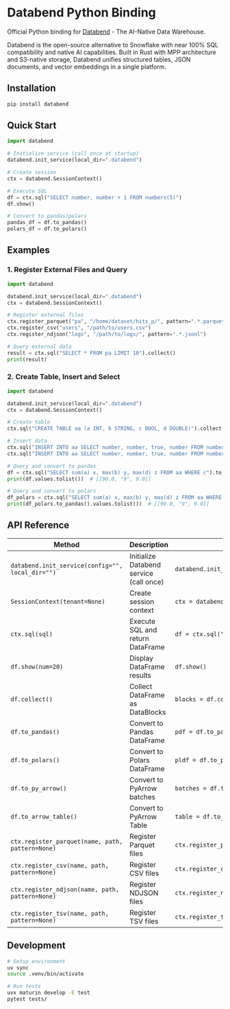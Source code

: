 # Databend Python Binding

Official Python binding for [Databend](https://databend.com) - The AI-Native Data Warehouse.

Databend is the open-source alternative to Snowflake with near 100% SQL compatibility and native AI capabilities. Built in Rust with MPP architecture and S3-native storage, Databend unifies structured tables, JSON documents, and vector embeddings in a single platform.

## Installation

```bash
pip install databend
```

## Quick Start

```python
import databend

# Initialize service (call once at startup)
databend.init_service(local_dir=".databend")

# Create session
ctx = databend.SessionContext()

# Execute SQL
df = ctx.sql("SELECT number, number + 1 FROM numbers(5)")
df.show()

# Convert to pandas/polars
pandas_df = df.to_pandas()
polars_df = df.to_polars()
```

## Examples

### 1. Register External Files and Query

```python
import databend

databend.init_service(local_dir=".databend")
ctx = databend.SessionContext()

# Register external files
ctx.register_parquet("pa", "/home/dataset/hits_p/", pattern=".*.parquet")
ctx.register_csv("users", "/path/to/users.csv")
ctx.register_ndjson("logs", "/path/to/logs/", pattern=".*.jsonl")

# Query external data
result = ctx.sql("SELECT * FROM pa LIMIT 10").collect()
print(result)
```

### 2. Create Table, Insert and Select

```python
import databend

databend.init_service(local_dir=".databend")
ctx = databend.SessionContext()

# Create table
ctx.sql("CREATE TABLE aa (a INT, b STRING, c BOOL, d DOUBLE)").collect()

# Insert data
ctx.sql("INSERT INTO aa SELECT number, number, true, number FROM numbers(10)").collect()
ctx.sql("INSERT INTO aa SELECT number, number, true, number FROM numbers(10)").collect()

# Query and convert to pandas
df = ctx.sql("SELECT sum(a) x, max(b) y, max(d) z FROM aa WHERE c").to_pandas()
print(df.values.tolist())  # [[90.0, "9", 9.0]]

# Query and convert to polars  
df_polars = ctx.sql("SELECT sum(a) x, max(b) y, max(d) z FROM aa WHERE c").to_polars()
print(df_polars.to_pandas().values.tolist())  # [[90.0, "9", 9.0]]
```

## API Reference

| Method                                           | Description                             | Example                                        |
|--------------------------------------------------|-----------------------------------------|------------------------------------------------|
| `databend.init_service(config="", local_dir="")` | Initialize Databend service (call once) | `databend.init_service(local_dir=".databend")` |
| `SessionContext(tenant=None)`                    | Create session context                  | `ctx = databend.SessionContext()`              |
| `ctx.sql(sql)`                                   | Execute SQL and return DataFrame        | `df = ctx.sql("SELECT * FROM table")`          |
| `df.show(num=20)`                                | Display DataFrame results               | `df.show()`                                    |
| `df.collect()`                                   | Collect DataFrame as DataBlocks         | `blocks = df.collect()`                        |
| `df.to_pandas()`                                 | Convert to Pandas DataFrame             | `pdf = df.to_pandas()`                         |
| `df.to_polars()`                                 | Convert to Polars DataFrame             | `pldf = df.to_polars()`                        |
| `df.to_py_arrow()`                               | Convert to PyArrow batches              | `batches = df.to_py_arrow()`                   |
| `df.to_arrow_table()`                            | Convert to PyArrow Table                | `table = df.to_arrow_table()`                  |
| `ctx.register_parquet(name, path, pattern=None)` | Register Parquet files                  | `ctx.register_parquet("data", "/path/")`       |
| `ctx.register_csv(name, path, pattern=None)`     | Register CSV files                      | `ctx.register_csv("users", "/users.csv")`      |
| `ctx.register_ndjson(name, path, pattern=None)`  | Register NDJSON files                   | `ctx.register_ndjson("logs", "/logs/")`        |
| `ctx.register_tsv(name, path, pattern=None)`     | Register TSV files                      | `ctx.register_tsv("data", "/data.tsv")`        |

## Development

```bash
# Setup environment
uv sync
source .venv/bin/activate

# Run tests
uvx maturin develop -E test
pytest tests/
```

